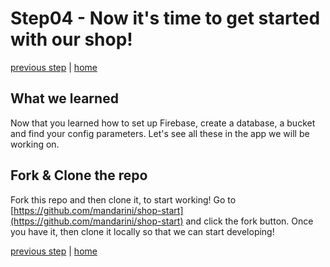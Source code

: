 # Step04 - Now it's time to get started with our shop!

[previous step](Step03.md) | [home](../README.md)

## What we learned

Now that you learned how to set up Firebase, create a database, a bucket and find your config parameters.
Let's see all these in the app we will be working on.

## Fork & Clone the repo

Fork this repo and then clone it, to start working! 
Go to [https://github.com/mandarini/shop-start](https://github.com/mandarini/shop-start) and click the fork button.
Once you have it, then clone it locally so that we can start developing!


[previous step](Step03.md) | [home](../README.md)

